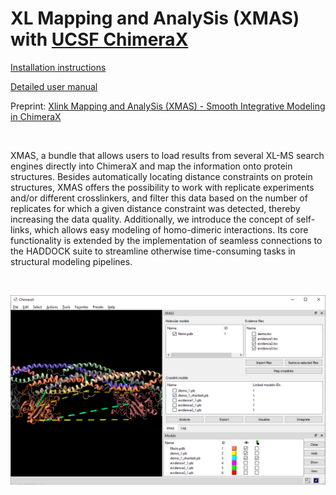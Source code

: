# XL Mapping and AnalySis (XMAS) with [UCSF ChimeraX](https://www.cgl.ucsf.edu/chimerax/)

[Installation instructions](user_manual/XMAS_manual.md#5-setting-up)

[Detailed user manual](user_manual/XMAS_manual.md)

Preprint: [Xlink Mapping and AnalySis (XMAS) - Smooth Integrative Modeling in ChimeraX](https://doi.org/10.1101/2022.04.21.489026 )

&nbsp;

XMAS, a bundle that allows users to load results from several XL-MS search engines directly into ChimeraX and map the information onto protein structures. Besides automatically locating distance constraints on protein structures, XMAS offers the possibility to work with replicate experiments and/or different crosslinkers, and filter this data based on the number of replicates for which a given distance constraint was detected, thereby increasing the data quality. Additionally, we introduce the concept of self-links, which allows easy modeling of homo-dimeric interactions. Its core functionality is extended by the implementation of seamless connections to the HADDOCK suite to streamline otherwise time-consuming tasks in structural modeling pipelines.

&nbsp;

<img src="user_manual/figures/Fig_2.png" width="1000">

&nbsp;






